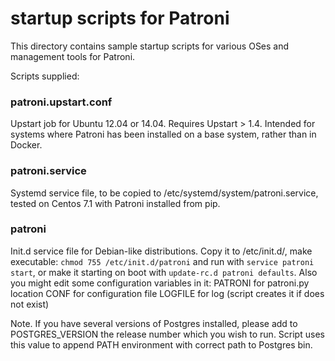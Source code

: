 # startup scripts for Patroni

This directory contains sample startup scripts for various OSes
and management tools for Patroni.

Scripts supplied:

### patroni.upstart.conf

Upstart job for Ubuntu 12.04 or 14.04.  Requires Upstart > 1.4. Intended for systems where Patroni has been installed on a base system, rather than in Docker.

### patroni.service
Systemd service file, to be copied to /etc/systemd/system/patroni.service, tested on Centos 7.1 with Patroni installed from pip.

### patroni
Init.d service file for Debian-like distributions. Copy it to /etc/init.d/, make executable:
```chmod 755 /etc/init.d/patroni``` and run with ```service patroni start```, or make it starting on boot with ```update-rc.d patroni defaults```. Also you might edit some configuration variables in it:
PATRONI for patroni.py location
CONF for configuration file
LOGFILE for log (script creates it if does not exist)

Note. If you have several versions of Postgres installed, please add to POSTGRES_VERSION the release number which you wish to run. Script uses this value to append PATH environment with correct path to Postgres bin.
